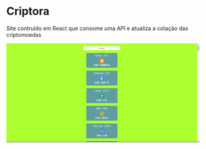 <h1>Criptora</h1>
<p>Site contruído em React que consome uma API e atualiza a cotação das criptomoedas</p>
<img src = "./img/criptora.png">